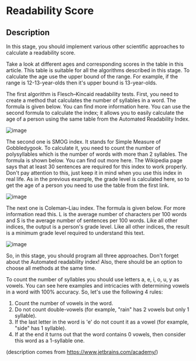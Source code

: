 # Readability Score

## Description

In this stage, you should implement various other scientific approaches to calculate a readability score.

Take a look at different ages and corresponding scores in the table in this article. This table is suitable for all the algorithms described in this stage. To calculate the age use the upper bound of the range. For example, if the range is 12-13-year-olds then it's upper bound is 13-year-olds.

The first algorithm is Flesch–Kincaid readability tests. First, you need to create a method that calculates the number of syllables in a word. The formula is given below. You can find more information here. You can use the second formula to calculate the index; it allows you to easily calculate the age of a person using the same table from the Automated Readability Index.

![image](https://user-images.githubusercontent.com/59764846/144374642-1c337f53-af65-400b-8efa-9f6cd4e4bec1.PNG)

The second one is SMOG index. It stands for Simple Measure of Gobbledygook. To calculate it, you need to count the number of polysyllables which is the number of words with more than 2 syllables. The formula is shown below. You can find out more here. The Wikipedia page says that at least 30 sentences are required for this index to work properly. Don't pay attention to this, just keep it in mind when you use this index in real life. As in the previous example, the grade level is calculated here, so to get the age of a person you need to use the table from the first link.

![image](https://user-images.githubusercontent.com/59764846/144375237-abc59549-a7fc-4d41-8e7f-d9d046f3fcf6.PNG)

The next one is Coleman–Liau index. The formula is given below. For more information read this. L is the average number of characters per 100 words and S is the average number of sentences per 100 words. Like all other indices, the output is a person's grade level. Like all other indices, the result is a minimum grade level required to understand this text.

![image](https://user-images.githubusercontent.com/59764846/144375637-2a221365-2f3c-4fce-811a-9f637094ab09.PNG)

So, in this stage, you should program all three approaches. Don't forget about the Automated readability index! Also, there should be an option to choose all methods at the same time.

To count the number of syllables you should use letters a, e, i, o, u, y as vowels. You can see here examples and intricacies with determining vowels in a word with 100% accuracy. So, let's use the following 4 rules:

1. Count the number of vowels in the word.
2. Do not count double-vowels (for example, "rain" has 2 vowels but only 1 syllable).
3. If the last letter in the word is 'e' do not count it as a vowel (for example, "side" has 1 syllable).
4. If at the end it turns out that the word contains 0 vowels, then consider this word as a 1-syllable one.

(description comes from https://www.jetbrains.com/academy/)
